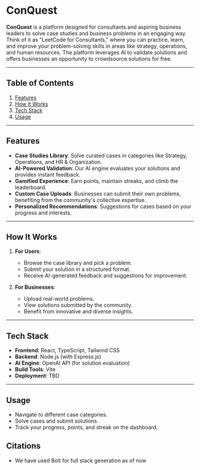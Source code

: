 # ConQuest

**ConQuest** is a platform designed for consultants and aspiring business leaders to solve case studies and business problems in an engaging way. Think of it as "LeetCode for Consultants," where you can practice, learn, and improve your problem-solving skills in areas like strategy, operations, and human resources. The platform leverages AI to validate solutions and offers businesses an opportunity to crowdsource solutions for free.

---

## Table of Contents
1. [Features](#features)
2. [How It Works](#how-it-works)
3. [Tech Stack](#tech-stack)
4. [Usage](#usage)


---

## Features

- **Case Studies Library**: Solve curated cases in categories like Strategy, Operations, and HR & Organization.
- **AI-Powered Validation**: Our AI engine evaluates your solutions and provides instant feedback.
- **Gamified Experience**: Earn points, maintain streaks, and climb the leaderboard.
- **Custom Case Uploads**: Businesses can submit their own problems, benefiting from the community's collective expertise.
- **Personalized Recommendations**: Suggestions for cases based on your progress and interests.

---

## How It Works

1. **For Users**:
   - Browse the case library and pick a problem.
   - Submit your solution in a structured format.
   - Receive AI-generated feedback and suggestions for improvement.

2. **For Businesses**:
   - Upload real-world problems.
   - View solutions submitted by the community.
   - Benefit from innovative and diverse insights.

---

## Tech Stack

- **Frontend**: React, TypeScript, Tailwind CSS
- **Backend**: Node.js (with Express.js)
- **AI Engine**: OpenAI API (for solution evaluation)
- **Build Tools**: Vite
- **Deployment**: TBD

---

## Usage

- Navigate to different case categories.
- Solve cases and submit solutions.
- Track your progress, points, and streak on the dashboard.


## Citations 
- We have used Bolt for full stack generation as of now

